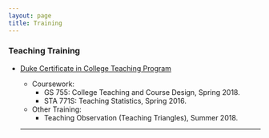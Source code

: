 ```yaml
---
layout: page
title: Training
---
```


### Teaching Training
* [Duke Certificate in College Teaching Program](https://gradschool.duke.edu/professional-development/programs/certificate-college-teaching)
  * Coursework:
    * GS 755: College Teaching and Course Design, Spring 2018.
    * STA 771S: Teaching Statistics, Spring 2016.
  * Other Training:
    * Teaching Observation (Teaching Triangles), Summer 2018.

  -------------------------
